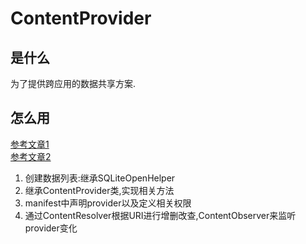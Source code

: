 # ContentProvider
## 是什么
为了提供跨应用的数据共享方案.
## 怎么用
[参考文章1](https://www.jianshu.com/p/5e13d1fec9c9)<br>
[参考文章2](https://www.jianshu.com/p/94b8582d089a)<br>
1. 创建数据列表:继承SQLiteOpenHelper
2. 继承ContentProvider类,实现相关方法
3. manifest中声明provider以及定义相关权限
4. 通过ContentResolver根据URI进行增删改查,ContentObserver来监听provider变化